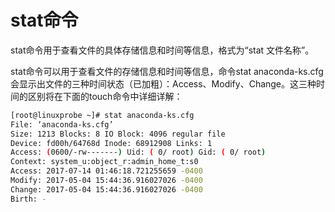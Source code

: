 # stat命令

stat命令用于查看文件的具体存储信息和时间等信息，格式为“stat 文件名称”。

stat命令可以用于查看文件的存储信息和时间等信息，命令stat anaconda-ks.cfg会显示出文件的三种时间状态（已加粗）：Access、Modify、Change。这三种时间的区别将在下面的touch命令中详细详解：
```sh
[root@linuxprobe ~]# stat anaconda-ks.cfg
File: ‘anaconda-ks.cfg’
Size: 1213 Blocks: 8 IO Block: 4096 regular file
Device: fd00h/64768d Inode: 68912908 Links: 1
Access: (0600/-rw-------) Uid: ( 0/ root) Gid: ( 0/ root)
Context: system_u:object_r:admin_home_t:s0
Access: 2017-07-14 01:46:18.721255659 -0400
Modify: 2017-05-04 15:44:36.916027026 -0400
Change: 2017-05-04 15:44:36.916027026 -0400
Birth: -
```


